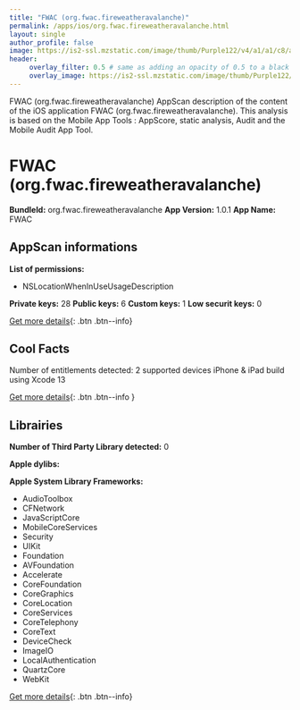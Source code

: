 ```yaml
---
title: "FWAC (org.fwac.fireweatheravalanche)"
permalink: /apps/ios/org.fwac.fireweatheravalanche.html
layout: single
author_profile: false
image: https://is2-ssl.mzstatic.com/image/thumb/Purple122/v4/a1/a1/c8/a1a1c8af-0dc6-8218-6040-92535a4f318e/AppIcon-1x_U007emarketing-0-7-0-P3-85-220.png/512x512bb.jpg
header: 
     overlay_filter: 0.5 # same as adding an opacity of 0.5 to a black background
     overlay_image: https://is2-ssl.mzstatic.com/image/thumb/Purple122/v4/a1/a1/c8/a1a1c8af-0dc6-8218-6040-92535a4f318e/AppIcon-1x_U007emarketing-0-7-0-P3-85-220.png/512x512bb.jpg
---
```

FWAC (org.fwac.fireweatheravalanche) AppScan description of the content of the iOS application FWAC (org.fwac.fireweatheravalanche). This analysis is based on the Mobile App Tools : AppScore, static analysis, Audit and the Mobile Audit App Tool.

# FWAC (org.fwac.fireweatheravalanche)

**BundleId:** org.fwac.fireweatheravalanche
**App Version:** 1.0.1
**App Name:** FWAC


## AppScan informations 

**List of permissions:** 
- NSLocationWhenInUseUsageDescription
  
  
**Private keys:** 28
**Public keys:** 6
**Custom keys:** 1
**Low securit keys:** 0
  
[Get more details](/pricing.html){: .btn .btn--info}

## Cool Facts

Number of entitlements detected: 2
supported devices iPhone & iPad
build using Xcode 13
  
[Get more details](/pricing.html){: .btn .btn--info }

## Librairies 
**Number of Third Party Library detected:** 0


**Apple dylibs:**


**Apple System Library Frameworks:**
- AudioToolbox
- CFNetwork
- JavaScriptCore
- MobileCoreServices
- Security
- UIKit
- Foundation
- AVFoundation
- Accelerate
- CoreFoundation
- CoreGraphics
- CoreLocation
- CoreServices
- CoreTelephony
- CoreText
- DeviceCheck
- ImageIO
- LocalAuthentication
- QuartzCore
- WebKit


  
[Get more details](/pricing.html){: .btn .btn--info}

